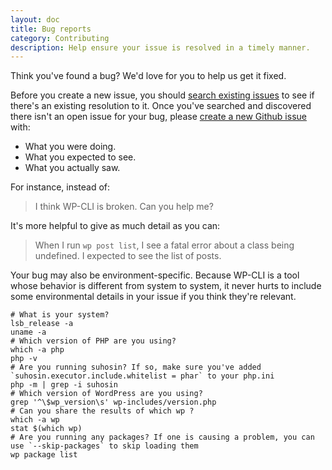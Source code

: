 ```yaml
---
layout: doc
title: Bug reports
category: Contributing
description: Help ensure your issue is resolved in a timely manner.
---
```


Think you've found a bug? We'd love for you to help us get it fixed.

Before you create a new issue, you should [search existing issues](https://github.com/wp-cli/wp-cli/issues?utf8=%E2%9C%93&q=is%3Aissue+bug) to see if there's an existing resolution to it. Once you've searched and discovered there isn't an open issue for your bug, please [create a new Github issue](https://github.com/wp-cli/wp-cli/issues/new) with:

* What you were doing.
* What you expected to see.
* What you actually saw.

For instance, instead of:

> I think WP-CLI is broken. Can you help me?

It's more helpful to give as much detail as you can:

> When I run `wp post list`, I see a fatal error about a class being undefined. I expected to see the list of posts.

Your bug may also be environment-specific. Because WP-CLI is a tool whose behavior is different from system to system, it never hurts to include some environmental details in your issue if you think they're relevant.

    # What is your system?
    lsb_release -a
    uname -a
    # Which version of PHP are you using?
    which -a php
    php -v
    # Are you running suhosin? If so, make sure you've added `suhosin.executor.include.whitelist = phar` to your php.ini
    php -m | grep -i suhosin
    # Which version of WordPress are you using?
    grep '^\$wp_version\s' wp-includes/version.php
    # Can you share the results of which wp ?
    which -a wp
    stat $(which wp)
    # Are you running any packages? If one is causing a problem, you can use `--skip-packages` to skip loading them
    wp package list

